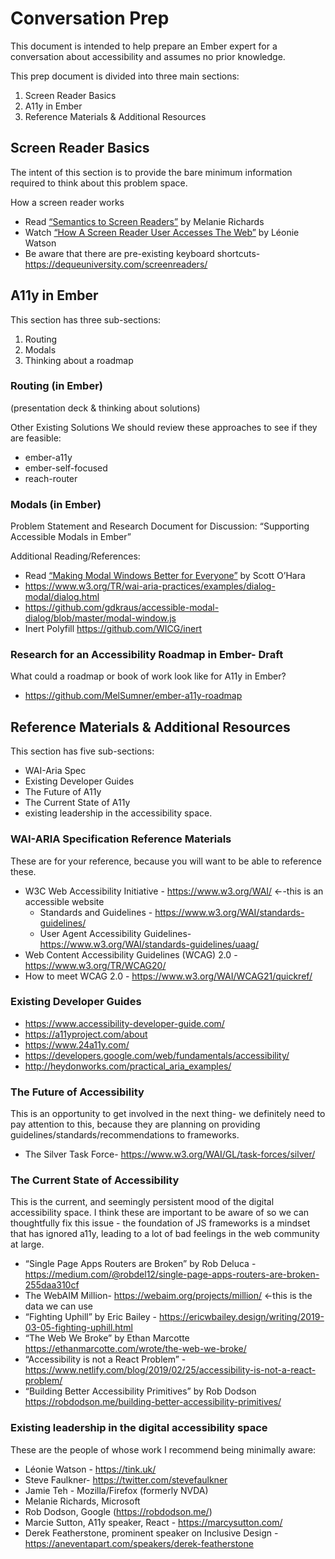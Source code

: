 
# Conversation Prep
This document is intended to help prepare an Ember expert for a conversation about accessibility and assumes no prior knowledge. 

This prep document is divided into three main sections: 

1. Screen Reader Basics
2. A11y in Ember
3. Reference Materials & Additional Resources

## Screen Reader Basics 

The intent of this section is to provide the bare minimum information required to think about this problem space. 

How a screen reader works
- Read [“Semantics to Screen Readers”](https://alistapart.com/article/semantics-to-screen-readers) by Melanie Richards
- Watch [“How A Screen Reader User Accesses The Web”](https://www.smashingmagazine.com/2019/02/accessibility-webinar/)  by Léonie Watson 
- Be aware that there are pre-existing keyboard shortcuts- https://dequeuniversity.com/screenreaders/ 


## A11y in Ember 

This section has three sub-sections: 

1. Routing 
2. Modals
3. Thinking about a roadmap 

### Routing (in Ember)
(presentation deck & thinking about solutions)

Other Existing Solutions
We should review these approaches to see if they are feasible:

- ember-a11y
- ember-self-focused
- reach-router

### Modals (in Ember)

Problem Statement and Research Document for Discussion: 
“Supporting Accessible Modals in Ember”  

Additional Reading/References:
- Read [“Making Modal Windows Better for Everyone”](https://www.scottohara.me/blog/2016/09/07/revised-modal-window.html) by Scott O’Hara
- https://www.w3.org/TR/wai-aria-practices/examples/dialog-modal/dialog.html
- https://github.com/gdkraus/accessible-modal-dialog/blob/master/modal-window.js
- Inert Polyfill https://github.com/WICG/inert

### Research for an Accessibility Roadmap in Ember- Draft
What could a roadmap or book of work look like for A11y in Ember?
- https://github.com/MelSumner/ember-a11y-roadmap 

## Reference Materials & Additional Resources

This section has five sub-sections: 

- WAI-Aria Spec
- Existing Developer Guides
- The Future of A11y
- The Current State of A11y
- existing leadership in the accessibility space.

### WAI-ARIA Specification Reference Materials
These are for your reference, because you will want to be able to reference these. 

- W3C Web Accessibility Initiative - https://www.w3.org/WAI/ ←-this is an accessible website
  - Standards and Guidelines - https://www.w3.org/WAI/standards-guidelines/
  - User Agent Accessibility Guidelines- https://www.w3.org/WAI/standards-guidelines/uaag/
- Web Content Accessibility Guidelines (WCAG) 2.0 - https://www.w3.org/TR/WCAG20/
- How to meet WCAG 2.0 - https://www.w3.org/WAI/WCAG21/quickref/

### Existing Developer Guides
- https://www.accessibility-developer-guide.com/
- https://a11yproject.com/about
- https://www.24a11y.com/
- https://developers.google.com/web/fundamentals/accessibility/
- http://heydonworks.com/practical_aria_examples/

### The Future of Accessibility
This is an opportunity to get involved in the next thing- we definitely need to pay attention to this, because they are planning on providing guidelines/standards/recommendations to frameworks. 

- The Silver Task Force- https://www.w3.org/WAI/GL/task-forces/silver/

### The Current State of Accessibility
This is the current, and seemingly persistent mood of the digital accessibility space. I think these are important to be aware of so we can thoughtfully fix this issue - the foundation of JS frameworks is a mindset that has ignored a11y, leading to a lot of bad feelings in the web community at large.  

- “Single Page Apps Routers are Broken” by Rob Deluca - https://medium.com/@robdel12/single-page-apps-routers-are-broken-255daa310cf
- The WebAIM Million- https://webaim.org/projects/million/ ←this is the data we can use
- “Fighting Uphill” by Eric Bailey - https://ericwbailey.design/writing/2019-03-05-fighting-uphill.html
- “The Web We Broke” by Ethan Marcotte https://ethanmarcotte.com/wrote/the-web-we-broke/
- “Accessibility is not a React Problem” - https://www.netlify.com/blog/2019/02/25/accessibility-is-not-a-react-problem/
- “Building Better Accessibility Primitives” by Rob Dodson https://robdodson.me/building-better-accessibility-primitives/

### Existing leadership in the digital accessibility space
These are the people of whose work I recommend being minimally aware:

- Léonie Watson - https://tink.uk/
- Steve Faulkner- https://twitter.com/stevefaulkner
- Jamie Teh - Mozilla/Firefox (formerly NVDA)
- Melanie Richards, Microsoft 
- Rob Dodson, Google (https://robdodson.me/) 
- Marcie Sutton, A11y speaker, React - https://marcysutton.com/
- Derek Featherstone, prominent speaker on Inclusive Design - https://aneventapart.com/speakers/derek-featherstone
